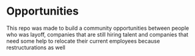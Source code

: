 # Opportunities
This repo was made to build a community opportunities between people who was layoff, companies that are still hiring talent and  companies that need some help to relocate their current employees because restructurations as well 
